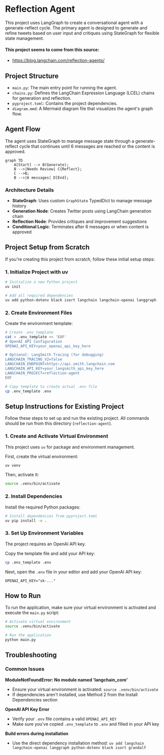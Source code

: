 # Reflection Agent

This project uses LangGraph to create a conversational agent with a generate-reflect cycle. The primary agent is designed to generate and refine tweets based on user input and critiques using StateGraph for flexible state management.

#### This project seems to come from this source:
- https://blog.langchain.com/reflection-agents/



## Project Structure

-   `main.py`: The main entry point for running the agent.
-   `chains.py`: Defines the LangChain Expression Language (LCEL) chains for generation and reflection.
-   `pyproject.toml`: Contains the project dependencies.
-   `diagram.mmd`: A Mermaid diagram file that visualizes the agent's graph flow.

## Agent Flow

The agent uses StateGraph to manage message state through a generate-reflect cycle that continues until 6 messages are reached or the content is approved.

```mermaid
graph TD
    A[Start] --> B(Generate);
    B -->|Needs Review| C{Reflect};
    C -->B;
    B -->|6 messages| D[End];
```

### Architecture Details

- **StateGraph**: Uses custom `GraphState` TypedDict to manage message history
- **Generation Node**: Creates Twitter posts using LangChain generation chain
- **Reflection Node**: Provides critiques and improvement suggestions
- **Conditional Logic**: Terminates after 6 messages or when content is approved

## Project Setup from Scratch

If you're creating this project from scratch, follow these initial setup steps:

### 1. Initialize Project with uv

```bash
# Initialize a new Python project
uv init

# Add all required dependencies  
uv add python-dotenv black isort langchain langchain-openai langgraph
```

### 2. Create Environment Files

Create the environment template:

```bash
# Create .env_template
cat > .env_template << 'EOF'
# OpenAI API Configuration
OPENAI_API_KEY=your_openai_api_key_here

# Optional: LangSmith Tracing (for debugging)
LANGCHAIN_TRACING_V2=false
LANGCHAIN_ENDPOINT=https://api.smith.langchain.com
LANGCHAIN_API_KEY=your_langsmith_api_key_here
LANGCHAIN_PROJECT=reflection-agent
EOF

# Copy template to create actual .env file
cp .env_template .env
```

## Setup Instructions for Existing Project

Follow these steps to set up and run the existing project. All commands should be run from this directory (`reflection-agent`).

### 1. Create and Activate Virtual Environment

This project uses `uv` for package and environment management.

First, create the virtual environment:

```bash
uv venv
```

Then, activate it:

```bash
source .venv/bin/activate
```

### 2. Install Dependencies

Install the required Python packages:

```bash
# Install dependencies from pyproject.toml
uv pip install -e .
```

### 3. Set Up Environment Variables

The project requires an OpenAI API key.

Copy the template file and add your API key:

```bash
cp .env_template .env
```

Next, open the `.env` file in your editor and add your OpenAI API key:

```
OPENAI_API_KEY="sk-..."
```

## How to Run

To run the application, make sure your virtual environment is activated and execute the `main.py` script:

```bash
# Activate virtual environment
source .venv/bin/activate

# Run the application
python main.py
```

## Troubleshooting

### Common Issues

**ModuleNotFoundError: No module named 'langchain_core'**
- Ensure your virtual environment is activated: `source .venv/bin/activate`
- If dependencies aren't installed, use Method 2 from the Install Dependencies section

**OpenAI API Key Error**
- Verify your `.env` file contains a valid `OPENAI_API_KEY`
- Make sure you've copied `.env_template` to `.env` and filled in your API key

**Build errors during installation**
- Use the direct dependency installation method: `uv add langchain langchain-openai langgraph python-dotenv black isort grandalf`
